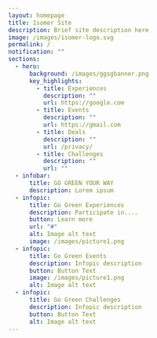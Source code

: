 ```yaml
---
layout: homepage
title: Isomer Site
description: Brief site description here
image: /images/isomer-logo.svg
permalink: /
notification: ""
sections:
  - hero:
      background: /images/ggsgbanner.png
      key_highlights:
        - title: Experiences
          description: ""
          url: https://google.com
        - title: Events
          description: ""
          url: https://gmail.com
        - title: Deals
          description: ""
          url: /privacy/
        - title: Challenges
          description: ""
          url: ""
  - infobar:
      title: GO GREEN YOUR WAY
      description: Lorem ipsum
  - infopic:
      title: Go Green Experiences
      description: Participate in....
      button: Learn more
      url: "#"
      alt: Image alt text
      image: /images/picture1.png
  - infopic:
      title: Go Green Events
      description: Infopic description
      button: Button Text
      image: /images/picture1.png
      alt: Image alt text
  - infopic:
      title: Go Green Challenges
      description: Infopic description
      button: Button Text
      alt: Image alt text
---
```

